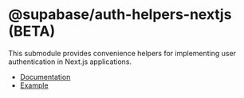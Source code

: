# @supabase/auth-helpers-nextjs (BETA)

This submodule provides convenience helpers for implementing user authentication in Next.js applications.

- [Documentation](https://supabase.com/docs/guides/auth/auth-helpers/nextjs)
- [Example](https://github.com/supabase/auth-helpers/tree/main/examples/nextjs)
